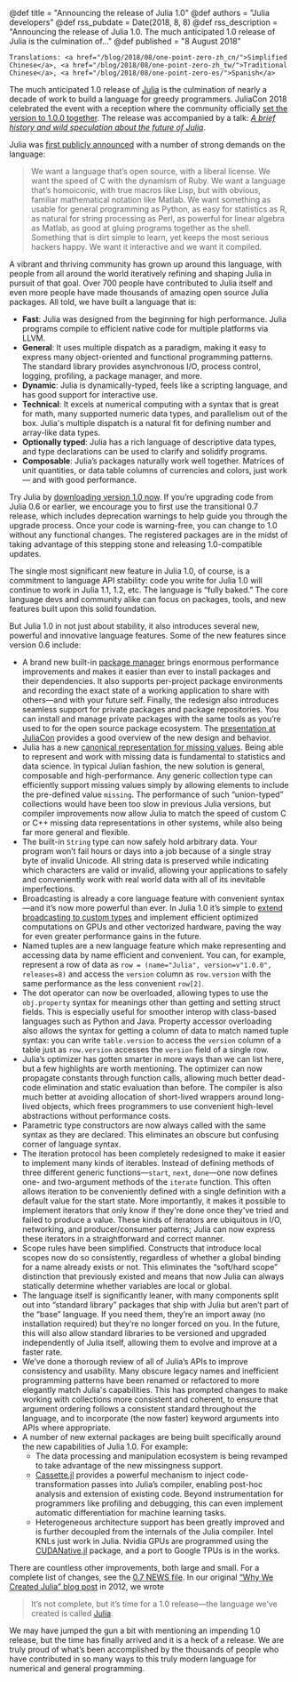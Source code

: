 @def title = "Announcing the release of Julia 1.0"
@def authors = "Julia developers"
@def rss_pubdate = Date(2018, 8, 8)
@def rss_description = "Announcing the release of Julia 1.0. The much anticipated 1.0 release of Julia is the culmination of..."
@def published = "8 August 2018"

~~~
Translations: <a href="/blog/2018/08/one-point-zero-zh_cn/">Simplified Chinese</a>, <a href="/blog/2018/08/one-point-zero-zh_tw/">Traditional Chinese</a>, <a href="/blog/2018/08/one-point-zero-es/">Spanish</a>
~~~

The much anticipated 1.0 release of [Julia](https://julialang.org) is the culmination of
nearly a decade of work to build a language for greedy programmers. JuliaCon 2018
celebrated the event with a reception where the community officially [set the version to
1.0.0 together](https://www.youtube.com/watch?v=1jN5wKvN-Uk#t=3850). The release was accompanied by a
talk: [*A brief history and wild speculation about the future of Julia*](/assets/blog/2018-08-08-one-point-zero/release-1.0-keynote.pdf).

Julia was [first publicly announced](/blog/2012/02/why-we-created-julia) with a number of strong demands on the language:

> We want a language that’s open source, with a liberal license. We want the speed of C with
> the dynamism of Ruby. We want a language that’s homoiconic, with true macros like Lisp,
> but with obvious, familiar mathematical notation like Matlab. We want something as usable
> for general programming as Python, as easy for statistics as R, as natural for string
> processing as Perl, as powerful for linear algebra as Matlab, as good at gluing programs
> together as the shell. Something that is dirt simple to learn, yet keeps the most serious
> hackers happy. We want it interactive and we want it compiled.



A vibrant and thriving community has grown up around this language, with people from all
around the world iteratively refining and shaping Julia in pursuit of that goal. Over 700
people have contributed to Julia itself and even more people have made thousands of amazing
open source Julia packages. All told, we have built a language that is:

* **Fast**: Julia was designed from the beginning for high performance. Julia programs compile to efficient native code for multiple platforms via LLVM.
* **General**: It uses multiple dispatch as a paradigm, making it easy to express many object-oriented and functional programming patterns. The standard library provides asynchronous I/O, process control, logging, profiling, a package manager, and more.
* **Dynamic**: Julia is dynamically-typed, feels like a scripting language, and has good support for interactive use.
* **Technical**: It excels at numerical computing with a syntax that is great for math, many supported numeric data types, and parallelism out of the box. Julia's multiple dispatch is a natural fit for defining number and array-like data types.
* **Optionally typed**: Julia has a rich language of descriptive data types, and type declarations can be used to clarify and solidify programs.
* **Composable**: Julia’s packages naturally work well together. Matrices of unit quantities, or data table columns of currencies and colors, just work — and with good performance.

Try Julia by [downloading version 1.0 now](/downloads/). If you’re
upgrading code from Julia 0.6 or earlier, we encourage you to first use the transitional 0.7
release, which includes deprecation warnings to help guide you through the upgrade process.
Once your code is warning-free, you can change to 1.0 without any functional changes. The
registered packages are in the midst of taking advantage of this stepping stone and
releasing 1.0-compatible updates.


The single most significant new feature in Julia 1.0, of course, is a commitment to language
API stability: code you write for Julia 1.0 will continue to work in Julia 1.1, 1.2, etc.
The language is “fully baked.” The core language devs and community alike can focus on
packages, tools, and new features built upon this solid foundation.

But Julia 1.0 in not just about stability, it also introduces several new, powerful and
innovative language features. Some of the new features since version 0.6 include:

* A brand new built-in [package manager](https://docs.julialang.org/en/latest/stdlib/Pkg/) brings enormous performance improvements and makes it easier than ever to install packages and their dependencies. It also supports per-project package environments and recording the exact state of a working application to share with others—and with your future self. Finally, the redesign also introduces seamless support for private packages and package repositories. You can install and manage private packages with the same tools as you’re used to for the open source package ecosystem. The [presentation at JuliaCon](https://www.youtube.com/watch?v=GBi__3nF-rM) provides a good overview of the new design and behavior.
* Julia has a new [canonical representation for missing values](/blog/2018/06/missing). Being able to represent and work with missing data is fundamental to statistics and data science. In typical Julian fashion, the new solution is general, composable and high-performance. Any generic collection type can efficiently support missing values simply by allowing elements to include the pre-defined value `missing`. The performance of such “union-typed” collections would have been too slow in previous Julia versions, but compiler improvements now allow Julia to match the speed of custom C or C++ missing data representations in other systems, while also being far more general and flexible.
* The built-in `String` type can now safely hold arbitrary data. Your program won’t fail hours or days into a job because of a single stray byte of invalid Unicode. All string data is preserved while indicating which characters are valid or invalid, allowing your applications to safely and conveniently work with real world data with all of its inevitable imperfections.
* Broadcasting is already a core language feature with convenient syntax—and it’s now more powerful than ever. In Julia 1.0 it’s simple to [extend broadcasting to custom types](/blog/2018/05/extensible-broadcast-fusion) and implement efficient optimized computations on GPUs and other vectorized hardware, paving the way for even greater performance gains in the future.
* Named tuples are a new language feature which make representing and accessing data by name efficient and convenient. You can, for example, represent a row of data as `row = (name="Julia", version=v"1.0.0", releases=8)` and access the `version` column as `row.version` with the same performance as the less convenient `row[2]`.
* The dot operator can now be overloaded, allowing types to use the `obj.property` syntax for meanings other than getting and setting struct fields. This is especially useful for smoother interop with class-based languages such as Python and Java. Property accessor overloading also allows the syntax for getting a column of data to match named tuple syntax: you can write `table.version` to access the `version` column of a table just as `row.version` accesses the `version` field of a single row.
* Julia’s optimizer has gotten smarter in more ways than we can list here, but a few highlights are worth mentioning. The optimizer can now propagate constants through function calls, allowing much better dead-code elimination and static evaluation than before. The compiler is also much better at avoiding allocation of short-lived wrappers around long-lived objects, which frees programmers to use convenient high-level abstractions without performance costs.
* Parametric type constructors are now always called with the same syntax as they are declared. This eliminates an obscure but confusing corner of language syntax.
* The iteration protocol has been completely redesigned to make it easier to implement many kinds of iterables. Instead of defining methods of three different generic functions—`start`, `next`, `done`—one now defines one- and two-argument methods of the `iterate` function. This often allows iteration to be conveniently defined with a single definition with a default value for the start state. More importantly, it makes it possible to implement iterators that only know if they're done once they've tried and failed to produce a value. These kinds of iterators are ubiquitous in I/O, networking, and producer/consumer patterns; Julia can now express these iterators in a straightforward and correct manner.
* Scope rules have been simplified. Constructs that introduce local scopes now do so  consistently, regardless of whether a global binding for a name already exists or not. This eliminates the “soft/hard scope” distinction that previously existed and means that now Julia can always statically determine whether variables are local or global.
* The language itself is significantly leaner, with many components split out into “standard library” packages that ship with Julia but aren’t part of the “base” language. If you need them, they’re an import away (no installation required) but they’re no longer forced on you. In the future, this will also allow standard libraries to be versioned and upgraded independently of Julia itself, allowing them to evolve and improve at a faster rate.
* We’ve done a thorough review of all of Julia’s APIs to improve consistency and usability. Many obscure legacy names and inefficient programming patterns have been renamed or refactored to more elegantly match Julia's capabilities. This has prompted changes to make working with collections more consistent and coherent, to ensure that argument ordering follows a consistent standard throughout the language, and to incorporate (the now faster) keyword arguments into APIs where appropriate.
* A number of new external packages are being built specifically around the new capabilities of Julia 1.0. For example:
  * The data processing and manipulation ecosystem is being revamped to take advantage of the new missingness support.
  * [Cassette.jl](https://github.com/jrevels/Cassette.jl) provides a powerful mechanism to inject code-transformation passes into Julia’s compiler, enabling post-hoc analysis and extension of existing code. Beyond instrumentation for programmers like profiling and debugging, this can even implement automatic differentiation for machine learning tasks.
  * Heterogeneous architecture support has been greatly improved and is further decoupled from the internals of the Julia compiler. Intel KNLs just work in Julia. Nvidia GPUs are programmed using the [CUDANative.jl](https://github.com/JuliaGPU/CUDAnative.jl) package, and a port to Google TPUs is in the works.



There are countless other improvements, both large and small. For a complete list of
changes, see the [0.7 NEWS file](https://github.com/JuliaLang/julia/blob/release-0.7/NEWS.md). In our original [“Why We Created Julia” blog post](/blog/2012/02/why-we-created-julia) in 2012, we wrote

> It’s not complete, but it’s time for a 1.0 release—the language we’ve created is called
> [Julia](https://julialang.org).

We may have jumped the gun a bit with mentioning an impending 1.0 release, but the time has
finally arrived and it is a heck of a release. We are truly proud of what’s been accomplished by the thousands of people who have contributed in so many ways to this truly
modern language for numerical and general programming.
